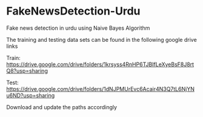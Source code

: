 # FakeNewsDetection-Urdu
Fake news detection in urdu using Naive Bayes Algorithm

The training and testing data sets can be found in the following google drive links

Train: https://drive.google.com/drive/folders/1krsyss4RnHP6TJBIfLeXyeBsF8J8rtQ8?usp=sharing

Test: https://drive.google.com/drive/folders/1dNJPMUrEvc6Acair4N3Q7tL6NjYNu6ND?usp=sharing

Download and update the paths accordingly
